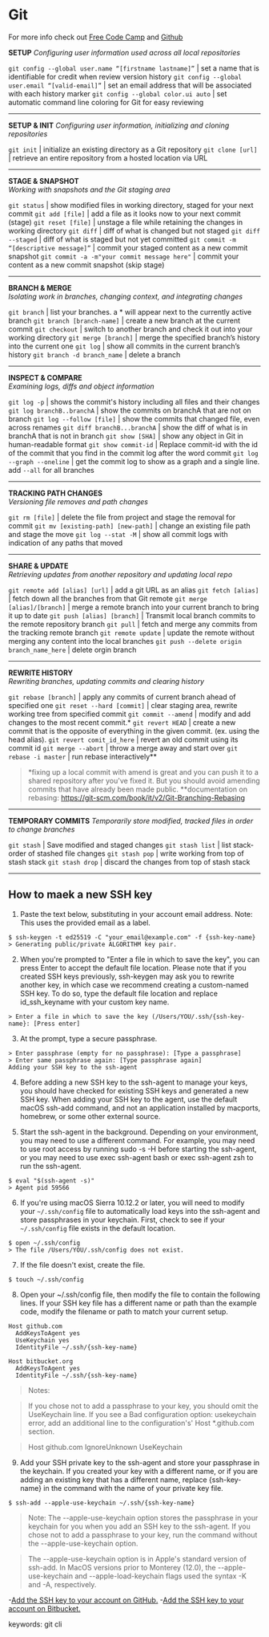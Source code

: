 # Git 

For more info check out [Free Code Camp](https://www.freecodecamp.org/news/git-cheat-sheet/) and [Github](https://education.github.com/git-cheat-sheet-education.pdf)

**SETUP**
_Configuring user information used across all local repositories_

``git config --global user.name “[firstname lastname]”`` | set a name that is identifiable for credit when review version history
``git config --global user.email “[valid-email]”``       | set an email address that will be associated with each history marker
``git config --global color.ui auto``                    | set automatic command line coloring for Git for easy reviewing
___

**SETUP & INIT**
_Configuring user information, initializing and cloning repositories_

``git init``        | initialize an existing directory as a Git repository
``git clone [url]`` | retrieve an entire repository from a hosted location via URL
___

**STAGE & SNAPSHOT**                             
_Working with snapshots and the Git staging area_

``git status``                                 | show modified files in working directory, staged for your next commit
``git add [file]``                             | add a file as it looks now to your next commit (stage)
``git reset [file]``                           | unstage a file while retaining the changes in working directory
``git diff``                                   | diff of what is changed but not staged
``git diff --staged``                          | diff of what is staged but not yet committed
``git commit -m “[descriptive message]”``      | commit your staged content as a new commit snapshot
``git commit -a -m"your commit message here"`` | commit your content as a new commit snapshot (skip stage)
___

**BRANCH & MERGE**              
_Isolating work in branches, changing context, and integrating changes_

``git branch``                | list your branches. a * will appear next to the currently active branch
``git branch [branch-name]``  | create a new branch at the current commit
``git checkout``              | switch to another branch and check it out into your working directory
``git merge [branch]``        | merge the specified branch’s history into the current one
``git log``                   | show all commits in the current branch’s history
``git branch -d branch_name`` | delete a branch
___

**INSPECT & COMPARE**            
_Examining logs, diffs and object information_

``git log -p``                 | shows the commit's history including all files and their changes
``git log branchB..branchA``   | show the commits on branchA that are not on branch
``git log --follow [file]``    | show the commits that changed file, even across renames
``git diff branchB...branchA`` | show the diff of what is in branchA that is not in branch
``git show [SHA]``             | show any object in Git in human-readable format
``git show commit-id``         | Replace commit-id with the id of the commit that you find in the commit log after the word commit
``git log --graph --oneline``  | get the commit log to show as a graph and a single line. add ``--all`` for all branches
___

**TRACKING PATH CHANGES**               
_Versioning file removes and path changes_

``git rm [file]``                     | delete the file from project and stage the removal for commit
``git mv [existing-path] [new-path]`` | change an existing file path and stage the move
``git log --stat -M``                 | show all commit logs with indication of any paths that moved
___

**SHARE & UPDATE**                              
_Retrieving updates from another repository and updating local repo_

``git remote add [alias] [url]``              | add a git URL as an alias
``git fetch [alias]``                         | fetch down all the branches from that Git remote
``git merge [alias]/[branch]``                | merge a remote branch into your current branch to bring it up to date
``git push [alias] [branch]``                 | Transmit local branch commits to the remote repository branch
``git pull``                                  | fetch and merge any commits from the tracking remote branch
``git remote update``                         | update the remote without merging any content into the local branches
``git push --delete origin branch_name_here`` | delete orgin branch
___

**REWRITE HISTORY**             
_Rewriting branches, updating commits and clearing history_

``git rebase [branch]``       | apply any commits of current branch ahead of specified one
``git reset --hard [commit]`` | clear staging area, rewrite working tree from specified commit
``git commit --amend``        | modify and add changes to the most recent commit.*
``git revert HEAD``           | create a new commit that is the opposite of everything in the given commit. (ex. using the head alias).
``git revert comit_id_here``  | revert an old commit using its commit id
``git merge --abort``         | throw a merge away and start over
``git rebase -i master``      | run rebase interactively**

> *fixing up a local commit with amend is great and you can push it to a shared repository after you've fixed it. But you should avoid amending commits that have already been made public.
> **documentation on rebasing: https://git-scm.com/book/it/v2/Git-Branching-Rebasing
___

**TEMPORARY COMMITS** 
_Temporarily store modified, tracked files in order to change branches_

``git stash``       | Save modified and staged changes
``git stash list``  | list stack-order of stashed file changes
``git stash pop``   | write working from top of stash stack
``git stash drop``  | discard the changes from top of stash stack
___

## How to maek a new SSH key

1. Paste the text below, substituting in your account email address. Note: This uses the provided email as a label.
```
$ ssh-keygen -t ed25519 -C "your_email@example.com" -f {ssh-key-name}
> Generating public/private ALGORITHM key pair.
```
2. When you're prompted to "Enter a file in which to save the key", you can press Enter to accept the default file location. Please note that if you created SSH keys previously, ssh-keygen may ask you to rewrite another key, in which case we recommend creating a custom-named SSH key. To do so, type the default file location and replace id_ssh_keyname with your custom key name.
```
> Enter a file in which to save the key (/Users/YOU/.ssh/{ssh-key-name}: [Press enter]
```
3. At the prompt, type a secure passphrase.
```
> Enter passphrase (empty for no passphrase): [Type a passphrase]
> Enter same passphrase again: [Type passphrase again]
Adding your SSH key to the ssh-agent
```
4. Before adding a new SSH key to the ssh-agent to manage your keys, you should have checked for existing SSH keys and generated a new SSH key. When adding your SSH key to the agent, use the default macOS ssh-add command, and not an application installed by macports, homebrew, or some other external source.

5. Start the ssh-agent in the background. Depending on your environment, you may need to use a different command. For example, you may need to use root access by running sudo -s -H before starting the ssh-agent, or you may need to use exec ssh-agent bash or exec ssh-agent zsh to run the ssh-agent.
```
$ eval "$(ssh-agent -s)"
> Agent pid 59566
```
6. If you're using macOS Sierra 10.12.2 or later, you will need to modify your ``~/.ssh/config`` file to automatically load keys into the ssh-agent and store passphrases in your keychain. First, check to see if your ``~/.ssh/config`` file exists in the default location.
```
$ open ~/.ssh/config
> The file /Users/YOU/.ssh/config does not exist.
```
7. If the file doesn't exist, create the file.
```
$ touch ~/.ssh/config
```
8. Open your ~/.ssh/config file, then modify the file to contain the following lines. If your SSH key file has a different name or path than the example code, modify the filename or path to match your current setup.
```
Host github.com
  AddKeysToAgent yes
  UseKeychain yes
  IdentityFile ~/.ssh/{ssh-key-name}

Host bitbucket.org
  AddKeysToAgent yes
  IdentityFile ~/.ssh/{ssh-key-name}

```
>Notes:

>If you chose not to add a passphrase to your key, you should omit the UseKeychain line.
>If you see a Bad configuration option: usekeychain error, add an additional line to the configuration's' Host *.github.com section.

>Host github.com
>  IgnoreUnknown UseKeychain

9. Add your SSH private key to the ssh-agent and store your passphrase in the keychain. If you created your key with a different name, or if you are adding an existing key that has a different name, replace {ssh-key-name} in the command with the name of your private key file.
```
$ ssh-add --apple-use-keychain ~/.ssh/{ssh-key-name}
```
> Note: The --apple-use-keychain option stores the passphrase in your keychain for you when you add an SSH key to the ssh-agent. If you chose not to add a passphrase to your key, run the command without the --apple-use-keychain option.

>The --apple-use-keychain option is in Apple's standard version of ssh-add. In MacOS versions prior to Monterey (12.0), the --apple-use-keychain and --apple-load-keychain flags used the syntax -K and -A, respectively.

-[Add the SSH key to your account on GitHub.](https://docs.github.com/en/authentication/connecting-to-github-with-ssh/adding-a-new-ssh-key-to-your-github-account )
-[Add the SSH key to your account on Bitbucket.](https://support.atlassian.com/bitbucket-cloud/docs/set-up-personal-ssh-keys-on-macos/#Provide-Bitbucket-Cloud-with-your-public-key)

keywords: git cli